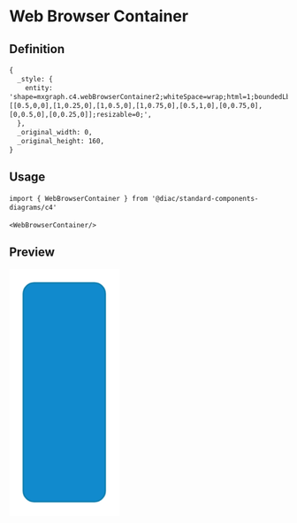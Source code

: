 # Web Browser Container

## Definition

```
{
  _style: { 
    entity: 'shape=mxgraph.c4.webBrowserContainer2;whiteSpace=wrap;html=1;boundedLbl=1;rounded=0;labelBackgroundColor=none;strokeColor=#118ACD;fillColor=#23A2D9;strokeColor=#118ACD;strokeColor2=#0E7DAD;fontSize=12;fontColor=#ffffff;align=center;metaEdit=1;points=[[0.5,0,0],[1,0.25,0],[1,0.5,0],[1,0.75,0],[0.5,1,0],[0,0.75,0],[0,0.5,0],[0,0.25,0]];resizable=0;',
  },
  _original_width: 0,
  _original_height: 160,
}
```

## Usage

```
import { WebBrowserContainer } from '@diac/standard-components-diagrams/c4'

<WebBrowserContainer/>
```

## Preview

<img src="./web-browser-container.png" width="200"/>
